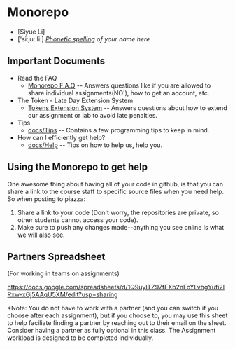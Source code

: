 # Monorepo

- [Siyue Li]
- ['si:ju: li:] *[Phonetic spelling](https://dictionary.cambridge.org/us/help/phonetics.html) of your name here* 

## Important Documents 

- Read the FAQ
  - [Monorepo F.A.Q](./docs/faq.md) -- Answers questions like if you are allowed to share individual assignments(NO!), how to get an account, etc.
- The Token - Late Day Extension System
  - [Tokens Extension System](./docs/tokens.md) -- Answers questions about how to extend our assignment or lab to avoid late penalties.
- Tips
  -  [docs/Tips](./docs/Tips.md) -- Contains a few programming tips to keep in mind.
- How can I efficiently get help?
  -  [docs/Help](./docs/Help.md) -- Tips on how to help us, help you.

## Using the Monorepo to get help

One awesome thing about having all of your code in github, is that you can share a link to the course staff to specific source files when you need help. So when posting to piazza:

1. Share a link to your code (Don't worry, the repositories are private, so other students cannot access your code).
2. Make sure to push any changes made--anything you see online is what we will also see.

## Partners Spreadsheet
(For working in teams on assignments)

https://docs.google.com/spreadsheets/d/1Q9uylTZ97fFXb2nFoYLvhgYufi2lRxw-xGj5AAqU5XM/edit?usp=sharing

*Note: You do not have to work with a partner (and you can switch if you choose after each assignment), but if you choose to, you may use this sheet to help faciliate finding a partner by reaching out to their email on the sheet. Consider having a partner as fully optional in this class. The Assignment workload is designed to be completed individually.

